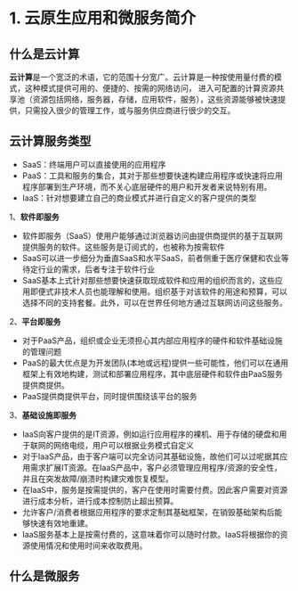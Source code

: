 # 1. 云原生应用和微服务简介

## 什么是云计算

**云计算**是一个宽泛的术语，它的范围十分宽广。云计算是一种按使用量付费的模式，这种模式提供可用的、便捷的、按需的网络访问， 进入可配置的计算资源共享池（资源包括网络，服务器，存储，应用软件，服务），这些资源能够被快速提供，只需投入很少的管理工作，或与服务供应商进行很少的交互。

## 云计算服务类型

- SaaS：终端用户可以直接使用的应用程序
- PaaS：工具和服务的集合，其对于那些想要快速构建应用程序或快速将应用程序部署到生产环境，而不关心底层硬件的用户和开发者来说特别有用。
- IaaS：针对想要建立自己的商业模式并进行自定义的客户提供的类型

1、**软件即服务**

- 软件即服务（SaaS）使用户能够通过浏览器访问由提供商提供的基于互联网提供服务的软件。这些服务是订阅式的，也被称为按需软件
- SaaS可以进一步细分为垂直SaaS和水平SaaS，前者侧重于医疗保健和农业等待定行业的需求，后者专注于软件行业
- SaaS基本上式针对那些想要快速获取现成软件和应用的组织而言的，这些应用即便式非技术人员也能理解和使用。组织基于对该软件的用途和预算，可以选择不同的支持套餐。此外，可以在世界任何地方通过互联网访问这些服务。

2、**平台即服务**

- 对于PaaS产品，组织或企业无须担心其内部应用程序的硬件和软件基础设施的管理问题
- PaaS的最大优点是为开发团队(本地或远程)提供一些可能性，他们可以在通用框架上有效地构建，测试和部署应用程序，其中底层硬件和软件由PaaS服务提供商提供。
- PaaS提供商提供平台，同时提供围绕该平台的服务

3、**基础设施即服务**

- IaaS向客户提供的是IT资源，例如运行应用程序的裸机、用于存储的硬盘和用于联网的网络电缆，用户可以根据业务模式自定义
- 对于IaaS产品，由于客户端可以完全访问其基础设施，故他们可以过呢据其应用需求扩展IT资源。在IaaS产品中，客户必须管理应用程序/资源的安全性，并且在突发故障/崩溃时构建灾难恢复模型。
- 在IaaS中，服务是按需提供的，客户在使用时需要付费。因此客户需要对资源进行成本分析，进行成本控制防止超出预算。
- 允许客户/消费者根据应用程序的要求定制其基础框架，在销毁基础架构后能够快速有效地重建。
- IaaS服务基本上是按需付费的，这意味着你可以随时付款。IaaS将根据你的资源使用情况和使用时间来收取费用。

## 什么是微服务
